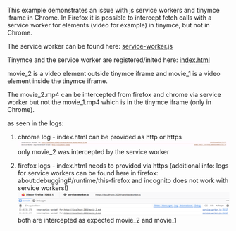This example demonstrates an issue with js service workers and tinymce iframe in Chrome.
In Firefox it is possible to intercept fetch calls with a service worker for elements (video for example) in tinymce, but not in Chrome.

The service worker can be found here:
[service-worker.js](service-worker.js)

Tinymce and the service worker are registered/inited here:
[index.html](index.html)

movie_2 is a video element outside tinymce iframe and movie_1 is a  video element inside the tinymce iframe.

The movie_2.mp4 can be intercepted from firefox and chrome via service worker but not the movie_1.mp4 which is in the tinymce iframe (only in Chrome).

as seen in the logs:

1. chrome log - index.html can be provided as http or https
![Screenshot_chrome_logs.png](Screenshot_chrome_logs.png)
only movie_2 was intercepted by the service worker

2. firefox logs - index.html needs to provided via https (additional info: logs for service workers can be found here in firefox: about:debugging#/runtime/this-firefox and incognito does not work with service workers!)
![Screenshot_firefox_logs.png](Screenshot_firefox_logs.png)
both are intercepted as expected movie_2 and movie_1